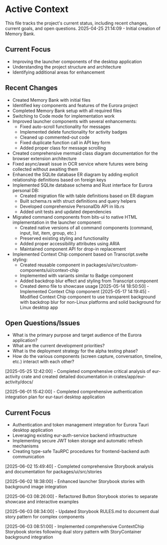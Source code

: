 # Active Context

This file tracks the project's current status, including recent changes, current goals, and open questions.
2025-04-25 21:14:09 - Initial creation of Memory Bank.

## Current Focus

- Improving the launcher components of the desktop application
- Understanding the project structure and architecture
- Identifying additional areas for enhancement

## Recent Changes

- Created Memory Bank with initial files
- Identified key components and features of the Eurora project
- Completed Memory Bank setup with all required files
- Switching to Code mode for implementation work
- Improved launcher components with several enhancements:
  - Fixed auto-scroll functionality for messages
  - Implemented delete functionality for activity badges
  - Cleaned up commented-out code
  - Fixed duplicate function call in API key form
  - Added proper class for message scrolling
- Created comprehensive mermaid class diagram documentation for the browser extension architecture
- Fixed async/await issue in OCR service where futures were being collected without awaiting them
- Enhanced the SQLite database ER diagram by adding explicit relationship definitions based on foreign keys
- Implemented SQLite database schema and Rust interface for Eurora personal DB:
  - Created migration file with table definitions based on ER diagram
  - Built schema.rs with struct definitions and query helpers
  - Developed comprehensive PersonalDb API in lib.rs
  - Added unit tests and updated dependencies
- Migrated command components from bits-ui to native HTML implementation in the launcher component:
  - Created native versions of all command components (command, input, list, item, group, etc.)
  - Preserved existing styling and functionality
  - Added proper accessibility attributes using ARIA
  - Maintained component API for drop-in replacement
- Implemented Context Chip component based on Transcript.svelte styling:
  - Created reusable component in packages/ui/src/custom-components/ui/context-chip
  - Implemented with variants similar to Badge component
  - Added backdrop blur effect and styling from Transcript component
  - Created demo file to showcase usage
    [2025-05-14 18:50:50] - Implemented Context Chip component
    [2025-05-17 14:19:45] - Modified Context Chip component to use transparent background with backdrop blur for non-Linux platforms and solid background for Linux desktop app

## Open Questions/Issues

- What is the primary purpose and target audience of the Eurora application?
- What are the current development priorities?
- What is the deployment strategy for the alpha testing phase?
- How do the various components (screen capture, conversation, timeline, etc.) interact with each other?

[2025-05-25 12:42:00] - Completed comprehensive critical analysis of eur-activity crate and created detailed documentation in crates/app/eur-activity/docs/

[2025-06-01 15:42:00] - Completed comprehensive authentication integration plan for eur-tauri desktop application

## Current Focus

- Authentication and token management integration for Eurora Tauri desktop application
- Leveraging existing eur-auth-service backend infrastructure
- Implementing secure JWT token storage and automatic refresh mechanisms
- Creating type-safe TauRPC procedures for frontend-backend auth communication

[2025-06-02 15:49:40] - Completed comprehensive Storybook analysis and documentation for packages/ui/src/stories

[2025-06-02 18:38:00] - Enhanced launcher Storybook stories with background image integration

[2025-06-03 08:26:00] - Refactored Button Storybook stories to separate showcase and interactive examples

[2025-06-03 08:34:00] - Updated Storybook RULES.md to document dual story pattern for complex components

[2025-06-03 08:51:00] - Implemented comprehensive ContextChip Storybook stories following dual story pattern with StoryContainer background integration
